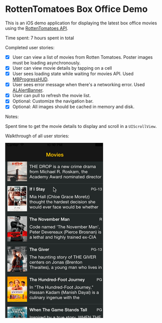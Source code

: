 # RottenTomatoes Box Office Demo

This is an iOS demo application for displaying the latest box office movies using the [RottenTomatoes API](http://www.rottentomatoes.com/).

Time spent: 7 hours spent in total

Completed user stories:

* [x] User can view a list of movies from Rotten Tomatoes. Poster images must be loading asynchronously.
* [x] User can view movie details by tapping on a cell
* [x] User sees loading state while waiting for movies API. Used [MBProgressHUD](https://github.com/jdg/MBProgressHUD).
* [x] User sees error message when there's a networking error. Used [ALAlertBanner](https://github.com/alobi/ALAlertBanner).
* [x] User can pull to refresh the movie list.
* [x] Optional: Customize the navigation bar.
* [x] Optional: All images should be cached in memory and disk.
 
Notes:

Spent time to get the movie details to display and scroll in a `UIScrollView`.

Walkthrough of all user stories:

![Video Walkthrough](assignment1.gif)
